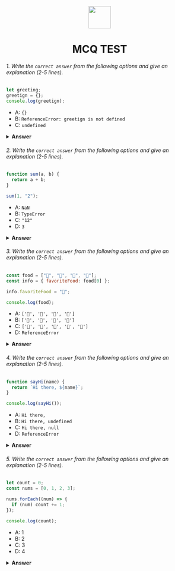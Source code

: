 <div align="center">
  <img height="60" src="https://edurev.gumlet.io/AllImages/original/ApplicationImages/CourseImages/944e5d47-8c55-4a89-91e5-22ab5f2798fc_CI.png">
  <h1>MCQ TEST</h1>
</div>

###### 1. Write the `correct answer` from the following options and give an explanation (2-5 lines).

```javascript
let greeting;
greetign = {};
console.log(greetign);
```

- A: `{}`
- B: `ReferenceError: greetign is not defined`
- C: `undefined`

<details><summary><b>Answer</b></summary>
<p>

#### Answer: B

<i>Explanation: In the code provided, there is a typographical error. The variable is declared as "greeting," but it is assigned a value under the name "greetign." Due to this misspelling, when try to log the variable "greetign," JavaScript will throw a ReferenceError because "greetign" is not defined.</i>

</p>
</details>

###### 2. Write the `correct answer` from the following options and give an explanation (2-5 lines).

```javascript
function sum(a, b) {
  return a + b;
}

sum(1, "2");
```

- A: `NaN`
- B: `TypeError`
- C: `"12"`
- D: `3`

<details><summary><b>Answer</b></summary>
<p>

#### Answer: ?

<i>Explanation: In the code provided, there is a typographical error. The variable is declared as "greeting," but it is assigned a value under the name "greetign." Due to this misspelling, when try to log the variable "greetign," JavaScript will throw a ReferenceError because "greetign" is not defined.</i>

</p>
</details>

###### 3. Write the `correct answer` from the following options and give an explanation (2-5 lines).

```javascript
const food = ["🍕", "🍫", "🥑", "🍔"];
const info = { favoriteFood: food[0] };

info.favoriteFood = "🍝";

console.log(food);
```

- A: `['🍕', '🍫', '🥑', '🍔']`
- B: `['🍝', '🍫', '🥑', '🍔']`
- C: `['🍝', '🍕', '🍫', '🥑', '🍔']`
- D: `ReferenceError`

<details><summary><b>Answer</b></summary>
<p>

#### Answer: ?

<i>Explanation: In the code provided, there is a typographical error. The variable is declared as "greeting," but it is assigned a value under the name "greetign." Due to this misspelling, when try to log the variable "greetign," JavaScript will throw a ReferenceError because "greetign" is not defined.</i>

</p>
</details>

###### 4. Write the `correct answer` from the following options and give an explanation (2-5 lines).

```javascript
function sayHi(name) {
  return `Hi there, ${name}`;
}

console.log(sayHi());
```

- A: `Hi there,`
- B: `Hi there, undefined`
- C: `Hi there, null`
- D: `ReferenceError`

<details><summary><b>Answer</b></summary>
<p>

#### Answer: ?

<i>Explanation: In the code provided, there is a typographical error. The variable is declared as "greeting," but it is assigned a value under the name "greetign." Due to this misspelling, when try to log the variable "greetign," JavaScript will throw a ReferenceError because "greetign" is not defined.</i>

</p>
</details>

###### 5. Write the `correct answer` from the following options and give an explanation (2-5 lines).

```javascript
let count = 0;
const nums = [0, 1, 2, 3];

nums.forEach((num) => {
  if (num) count += 1;
});

console.log(count);
```

- A: 1
- B: 2
- C: 3
- D: 4

<details><summary><b>Answer</b></summary>
<p>

#### Answer: ?

<i>Explanation: In the code provided, there is a typographical error. The variable is declared as "greeting," but it is assigned a value under the name "greetign." Due to this misspelling, when try to log the variable "greetign," JavaScript will throw a ReferenceError because "greetign" is not defined.</i>

</p>
</details>
